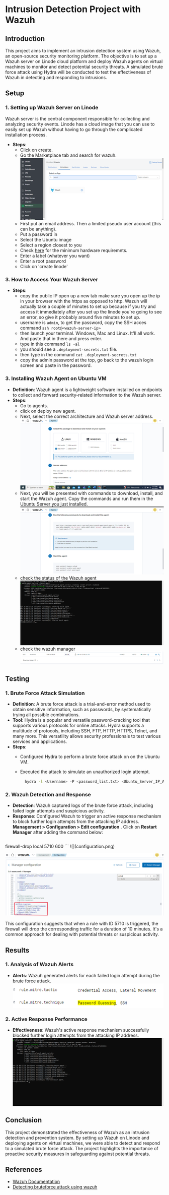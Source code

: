 # Intrusion Detection Project with Wazuh

## Introduction
This project aims to implement an intrusion detection system using Wazuh, an open-source security monitoring platform. The objective is to set up a Wazuh server on Linode cloud platform and deploy Wazuh agents on virtual machines to monitor and detect potential security threats. A simulated brute force attack using Hydra will be conducted to test the effectiveness of Wazuh in detecting and responding to intrusions.

## Setup
### 1. Setting up Wazuh Server on Linode
Wazuh server is the central component responsible for collecting and analyzing security events. Linode has a cloud image that you can use to easily set up Wazuh without having to go through the complicated installation process. 
- **Steps**:
  - Click on create. 
  - Go the Marketplace tab and search for wazuh.
    ![](wazuh-image.png)
  - First put an email address. Then a limited pseudo user account (this can be anything).
  - Put a password in
  - Select the Ubuntu image
  - Select a region closest to you
  - Check [here](https://documentation.wazuh.com/current/installation-guide/wazuh-server/index.html#hardware-requirements) for the minimum hardware requiremnts.
  - Enter a label (whatever you want)
  - Enter a root password
  - Click on 'create linode'


### 3. How to Access Your Wazuh Server
- **Steps**:
    - copy the public IP open up a new tab make sure you open up the ip in your browser with the https as opposed to http. Wazuh will actually take a couple of minutes to 
  set up because if you try and access it immediately after you set up the linode you're going to see an error, so give it probably around five minutes to set up.
    - username is ``admin``, to  get the password, copy  the SSH acces command ``ssh root@<wazuh-server-ip>``
    - then launch your terminal. Windows, Mac and Linux. It'll all work. And paste that in there and press enter.
    - type in  this  command ``ls -al``
    - you should see a  ``.deployment-secrets.txt`` file.
    - then type in the command  ``cat .deployment-secrets.txt``
    - copy the admin password at the top, go back to  the  wazuh login screen and paste in the password.
      
### 3. Installing Wazuh Agent on Ubuntu VM
- **Definition**: Wazuh agent is a lightweight software installed on endpoints to collect and forward security-related information to the Wazuh server.
- **Steps**:
  - Go to agents.
  - click on deploy new agent.
  - Next, select the correct architecture and Wazuh server address.
    ![](Architectue.png)
  - Next, you will be presented with commands to download, install, and start the Wazuh agent. Copy the commands and run them in the Ubuntu Server you just installed.
    ![](install.png)
  - check the status of the Wazuh agent
    ![](status-wazuh-agent.png)
  - check the wazuh manager
    ![](deployed-agent.png)
    
  

## Testing
### 1. Brute Force Attack Simulation
- **Definition**: A brute force attack is a trial-and-error method used to obtain sensitive information, such as passwords, by systematically trying all possible combinations.
- **Tool**: Hydra is a popular and versatile password-cracking tool that supports various protocols for online attacks. Hydra supports a multitude of protocols, including SSH, FTP, HTTP, HTTPS, Telnet, and many more. This versatility allows security professionals to test various services and applications.
- **Steps**:
  - Configured Hydra to perform a brute force attack on on the Ubuntu VM.    
  - Executed the attack to simulate an unauthorized login attempt.
    
     ```bash
       hydra -l <Username> -P <password_list.txt> <Ubuntu_Server_IP_Address> ssh
    ```

### 2. Wazuh Detection and Response
- **Detection**: Wazuh captured logs of the brute force attack, including failed login attempts and suspicious activity. 
- **Response**: Configured Wazuh to trigger an active response mechanism to block further login attempts from the attacking IP address. **Management > Configuration > Edit configuration** . Click on **Restart Manager** after adding the command below:
  ```bash
<active-response>
  <command>firewall-drop</command>
  <location>local</location>
  <rules_id>5710</rules_id>
  <timeout>600</timeout>
</active-response>
```
  ![](configuration.png)

  ![](config-details.png)
  

This configuration suggests that when a rule with ID 5710 is triggered, the firewall will drop the corresponding traffic for a duration of 10 minutes. It's a common approach for dealing with potential threats or suspicious activity.
## Results
### 1. Analysis of Wazuh Alerts
- **Alerts**: Wazuh generated alerts for each failed login attempt during the brute force attack.
  ![](attack-technique.png)


### 2. Active Response Performance
- **Effectiveness**: Wazuh's active response mechanism successfully blocked further login attempts from the attacking IP address.
  ![](status-wazuh-agent.png)


## Conclusion
This project demonstrated the effectiveness of Wazuh as an intrusion detection and prevention system. By setting up Wazuh on Linode and deploying agents on virtual machines, we were able to detect and respond to a simulated brute force attack. The project highlights the importance of proactive security measures in safeguarding against potential threats.



## References
- [Wazuh Documentation](https://documentation.wazuh.com/)
- [Detecting bruteforce attack using wazuh](https://rebman29.medium.com/lab-2-detecting-brute-force-attack-using-wazuh-df11facafbff)
